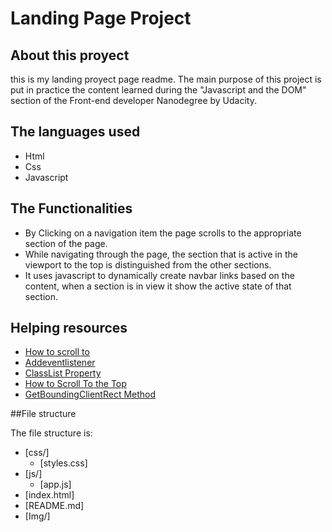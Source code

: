 # Landing Page Project 

## About this proyect

this is my landing proyect page readme.
The main purpose of this project is put in practice the content learned during the "Javascript and the DOM" section of the Front-end developer Nanodegree by Udacity.


## The languages used

- Html
- Css
- Javascript

## The Functionalities

- By Clicking on a navigation item the page scrolls to the appropriate section of the page.
- While navigating through the page, the section that is active in the viewport to the top is distinguished from the other sections.
- It uses javascript to dynamically create navbar links based on the content, when a section is in view it show the active state of that section.


 
## Helping resources

- [How to scroll to](https://www.w3schools.com/jsref/met_win_scrollto.asp)
- [Addeventlistener](https://www.w3schools.com/jsref/met_element_addeventlistener.asp)
- [ClassList Property](https://www.w3schools.com/jsref/prop_element_classlist.asp)
- [How to Scroll To the Top](https://www.w3schools.com/howto/howto_js_scroll_to_top.asp)
- [GetBoundingClientRect Method](https://developer.mozilla.org/en-US/docs/Web/API/Element/getBoundingClientRect)

##File structure

The file structure is:


* [css/]
  * [styles.css]
* [js/]
  * [app.js]
* [index.html]
* [README.md]
* [Img/]



	

		


